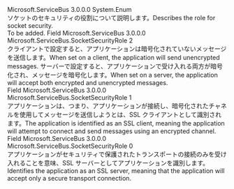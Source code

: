 <Type Name="SocketSecurityRole" FullName="Microsoft.ServiceBus.SocketSecurityRole">
  <TypeSignature Language="C#" Value="public enum SocketSecurityRole" />
  <TypeSignature Language="ILAsm" Value=".class public auto ansi sealed SocketSecurityRole extends System.Enum" />
  <TypeSignature Language="DocId" Value="T:Microsoft.ServiceBus.SocketSecurityRole" />
  <TypeSignature Language="VB.NET" Value="Public Enum SocketSecurityRole" />
  <TypeSignature Language="F#" Value="type SocketSecurityRole = " />
  <AssemblyInfo>
    <AssemblyName>Microsoft.ServiceBus</AssemblyName>
    <AssemblyVersion>3.0.0.0</AssemblyVersion>
  </AssemblyInfo>
  <Base>
    <BaseTypeName>System.Enum</BaseTypeName>
  </Base>
  <Docs>
    <summary><span data-ttu-id="e20c3-101">ソケットのセキュリティの役割について説明します。</span><span class="sxs-lookup"><span data-stu-id="e20c3-101">Describes the role for socket security.</span></span> </summary>
    <remarks>To be added.</remarks>
  </Docs>
  <Members>
    <Member MemberName="None">
      <MemberSignature Language="C#" Value="None" />
      <MemberSignature Language="ILAsm" Value=".field public static literal valuetype Microsoft.ServiceBus.SocketSecurityRole None = int32(2)" />
      <MemberSignature Language="DocId" Value="F:Microsoft.ServiceBus.SocketSecurityRole.None" />
      <MemberSignature Language="VB.NET" Value="None" />
      <MemberSignature Language="F#" Value="None = 2" Usage="Microsoft.ServiceBus.SocketSecurityRole.None" />
      <MemberType>Field</MemberType>
      <AssemblyInfo>
        <AssemblyName>Microsoft.ServiceBus</AssemblyName>
        <AssemblyVersion>3.0.0.0</AssemblyVersion>
      </AssemblyInfo>
      <ReturnValue>
        <ReturnType>Microsoft.ServiceBus.SocketSecurityRole</ReturnType>
      </ReturnValue>
      <MemberValue>2</MemberValue>
      <Docs>
        <summary><span data-ttu-id="e20c3-102">クライアントで設定すると、アプリケーションは暗号化されていないメッセージを送信します。</span><span class="sxs-lookup"><span data-stu-id="e20c3-102">When set on a client, the application will send unencrypted messages.</span></span> <span data-ttu-id="e20c3-103">サーバーで設定すると、アプリケーションで受け入れる両方が暗号化され、メッセージを暗号化します。</span><span class="sxs-lookup"><span data-stu-id="e20c3-103">When set on a server, the application will accept both encrypted and unencrypted messages.</span></span></summary>
      </Docs>
    </Member>
    <Member MemberName="SslClient">
      <MemberSignature Language="C#" Value="SslClient" />
      <MemberSignature Language="ILAsm" Value=".field public static literal valuetype Microsoft.ServiceBus.SocketSecurityRole SslClient = int32(1)" />
      <MemberSignature Language="DocId" Value="F:Microsoft.ServiceBus.SocketSecurityRole.SslClient" />
      <MemberSignature Language="VB.NET" Value="SslClient" />
      <MemberSignature Language="F#" Value="SslClient = 1" Usage="Microsoft.ServiceBus.SocketSecurityRole.SslClient" />
      <MemberType>Field</MemberType>
      <AssemblyInfo>
        <AssemblyName>Microsoft.ServiceBus</AssemblyName>
        <AssemblyVersion>3.0.0.0</AssemblyVersion>
      </AssemblyInfo>
      <ReturnValue>
        <ReturnType>Microsoft.ServiceBus.SocketSecurityRole</ReturnType>
      </ReturnValue>
      <MemberValue>1</MemberValue>
      <Docs>
        <summary><span data-ttu-id="e20c3-104">アプリケーションは、つまり、アプリケーションが接続し、暗号化されたチャネルを使用してメッセージを送信しようとは、SSL クライアントとして識別されます。</span><span class="sxs-lookup"><span data-stu-id="e20c3-104">The application is identified as an SSL client, meaning the application will attempt to connect and send messages using an encrypted channel.</span></span> </summary>
      </Docs>
    </Member>
    <Member MemberName="SslServer">
      <MemberSignature Language="C#" Value="SslServer" />
      <MemberSignature Language="ILAsm" Value=".field public static literal valuetype Microsoft.ServiceBus.SocketSecurityRole SslServer = int32(0)" />
      <MemberSignature Language="DocId" Value="F:Microsoft.ServiceBus.SocketSecurityRole.SslServer" />
      <MemberSignature Language="VB.NET" Value="SslServer" />
      <MemberSignature Language="F#" Value="SslServer = 0" Usage="Microsoft.ServiceBus.SocketSecurityRole.SslServer" />
      <MemberType>Field</MemberType>
      <AssemblyInfo>
        <AssemblyName>Microsoft.ServiceBus</AssemblyName>
        <AssemblyVersion>3.0.0.0</AssemblyVersion>
      </AssemblyInfo>
      <ReturnValue>
        <ReturnType>Microsoft.ServiceBus.SocketSecurityRole</ReturnType>
      </ReturnValue>
      <MemberValue>0</MemberValue>
      <Docs>
        <summary><span data-ttu-id="e20c3-105">アプリケーションがセキュリティで保護されたトランスポートの接続のみを受け入れることを意味、SSL サーバーとしてアプリケーションを識別します。</span><span class="sxs-lookup"><span data-stu-id="e20c3-105">Identifies the application as an SSL server, meaning that the application will accept only a secure transport connection.</span></span></summary>
      </Docs>
    </Member>
  </Members>
</Type>